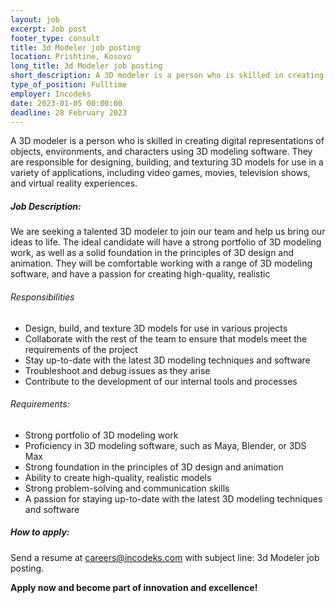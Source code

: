 ```yaml
---
layout: job 
excerpt: Job post 
footer_type: consult
title: 3d Modeler job posting
location: Prishtine, Kosovo
long_title: 3d Modeler job posting
short_description: A 3D modeler is a person who is skilled in creating digital representations of objects, environments, and characters using 3D modeling software. They are...
type_of_position: Fulltime
employer: Incodeks
date: 2023-01-05 00:00:00
deadline: 28 February 2023
---
```


A 3D modeler is a person who is skilled in creating digital representations of objects, environments, and characters using 3D modeling software. They are responsible for designing, building, and texturing 3D models for use in a variety of applications, including video games, movies, television shows, and virtual reality experiences.

##### Job Description:

We are seeking a talented 3D modeler to join our team and help us bring our ideas to life. The ideal candidate will have a strong portfolio of 3D modeling work, as well as a solid foundation in the principles of 3D design and animation. They will be comfortable working with a range of 3D modeling software, and have a passion for creating high-quality, realistic 

###### Responsibilities

- Design, build, and texture 3D models for use in various projects
- Collaborate with the rest of the team to ensure that models meet the requirements of the project
- Stay up-to-date with the latest 3D modeling techniques and software
- Troubleshoot and debug issues as they arise
- Contribute to the development of our internal tools and processes

###### Requirements:

- Strong portfolio of 3D modeling work
- Proficiency in 3D modeling software, such as Maya, Blender, or 3DS Max
- Strong foundation in the principles of 3D design and animation
- Ability to create high-quality, realistic models
- Strong problem-solving and communication skills
- A passion for staying up-to-date with the latest 3D modeling techniques and software

##### How to apply: 

Send a resume at <a href="mailto:careers@incodeks.com?subject=3d Modeler job posting" style="color:#5C46F9 !important">careers@incodeks.com</a> with subject line: 3d Modeler job posting.

<p style="font-weight: bold">Apply now and become part of innovation and excellence!</p>